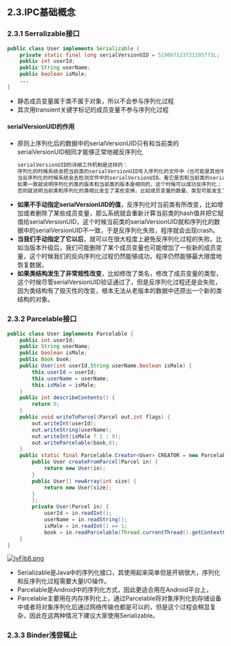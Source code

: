 ## 2.3.IPC基础概念

### 2.3.1 Serralizable接口
```java
public class User implements Serializable {
    private static final long serialVersionUID = 519067123721295773L;
    public int userId;
    public String userName;
    public boolean isMale;
    ...
}
```
- 静态成员变量属于类不属于对象，所以不会参与序列化过程
- 其次用transient关键字标记的成员变量不参与序列化过程

#### serialVersionUID的作用
- 原则上序列化后的数据中的serialVersionUID只有和当前类的serialVersionUID相同才能够正常地被反序列化
    ```java
    serialVersionUID的详细工作机制是这样的：
    序列化的时候系统会把当前类的serialVersionUID写入序列化的文件中（也可能是其他中介），
    当反序列化的时候系统会去检测文件中的serialVersionUID，看它是否和当前类的serialVersionUID一致，
    如果一致就说明序列化的类的版本和当前类的版本是相同的，这个时候可以成功反序列化；
    否则就说明当前类和序列化的类相比发生了某些变换，比如成员变量的数量、类型可能发生了改变，这个时候是无法正常反序列化的
    ```
- **如果不手动指定serialVersionUID的值**，反序列化时当前类有所改变，比如增加或者删除了某些成员变量，那么系统就会重新计算当前类的hash值并把它赋值给serialVersionUID，这个时候当前类的serialVersionUID就和序列化的数据中的serialVersionUID不一致，于是反序列化失败，程序就会出现crash。
- **当我们手动指定了它以后**，就可以在很大程度上避免反序列化过程的失败。比如当版本升级后，我们可能删除了某个成员变量也可能增加了一些新的成员变量，这个时候我们的反向序列化过程仍然能够成功，程序仍然能够最大限度地恢复数据，
- **如果类结构发生了非常规性改变**，比如修改了类名，修改了成员变量的类型，这个时候尽管serialVersionUID验证通过了，但是反序列化过程还是会失败，因为类结构有了毁灭性的改变，根本无法从老版本的数据中还原出一个新的类结构的对象。

### 2.3.2 Parcelable接口
```java
public class User implements Parcelable {
    public int userId;
    public String userName;
    public boolean isMale;
    public Book book;
    public User(int userId,String userName,boolean isMale) {
        this.userId = userId;
        this.userName = userName;
        this.isMale = isMale;
    }
    public int describeContents() {
        return 0;
    }
    public void writeToParcel(Parcel out,int flags) {
        out.writeInt(userId);
        out.writeString(userName);
        out.writeInt(isMale ? 1 : 0);
        out.writeParcelable(book,0);
    }
    public static final Parcelable.Creator<User> CREATOR = new Parcelable.Creator<User>() {
        public User createFromParcel(Parcel in) {
            return new User(in);
        }
        public User[] newArray(int size) {
            return new User[size];
        }
        };
        private User(Parcel in) {
            userId = in.readInt();
            userName = in.readString();
            isMale = in.readInt() == 1;
            book = in.readParcelable(Thread.currentThread().getContextClassLoader());
    }
}
```
[![jyFlb8.png](https://s1.ax1x.com/2022/07/10/jyFlb8.png)](https://imgtu.com/i/jyFlb8)

- Serializable是Java中的序列化接口，其使用起来简单但是开销很大，序列化和反序列化过程需要大量I/O操作。
- Parcelable是Android中的序列化方式，因此更适合用在Android平台上，
- Parcelable主要用在内存序列化上，通过Parcelable将对象序列化到存储设备中或者将对象序列化后通过网络传输也都是可以的，但是这个过程会稍显复杂，因此在这两种情况下建议大家使用Serializable。

### 2.3.3 Binder浅尝辄止

